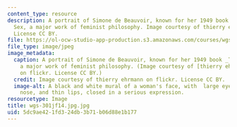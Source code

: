 ```yaml
---
content_type: resource
description: A portrait of Simone de Beauvoir, known for her 1949 book The Second
  Sex, a major work of feminist philosophy. Image courtesy of thierry ehrmann on flickr.
  License CC BY.
file: https://ol-ocw-studio-app-production.s3.amazonaws.com/courses/wgs-301j-feminist-thought-fall-2014/5dc9ae421fd324db3b71b06d88e1b177_wgs-301jf14.jpg.jpg
file_type: image/jpeg
image_metadata:
  caption: A portrait of Simone de Beauvoir, known for her 1949 book _The Second Sex_,
    a major work of feminist philosophy. (Image courtesy of [thierry ehrmann](https://www.flickr.com/photos/home_of_chaos/9334876056/in/photolist-fdTFqU-wsDMw-cTDkUy-7UmBgo-4vSFxQ-duRr3A-8hWgsL-wsFmj-7VroDh-fM92QP-4CmvLW-cTHmPy-4ysptC-arWZpk-arWCJ4-9T6yS9-bCxyEf-9T6yiE-9T3Hb4-q7XMRH-9T6Kmq-dbNF6y-6k2D9T-arX71D-d7vr61-dcURU5-csPZnL-42UnsN-cTHmo7-d7vkfY-d7vhqN-d7vesb-4eLmrh-9T6xSU-9T3JdV-arWzRg-gSYkg-oVmmQV-9T3HDZ-drGxxg-9T3R1P-9T3UwH-kydZHv-drGJBd-drGKMu-drGyxD-cLXJwY-5r9PJ-8CGFfL-cLXFQS)
    on flickr. License CC BY.)
  credit: Image courtesy of thierry ehrmann on flickr. License CC BY.
  image-alt: A black and white mural of a woman's face, with  large eyes, a pointed
    nose, and thin lips, closed in a serious expression.
resourcetype: Image
title: wgs-301jf14.jpg.jpg
uid: 5dc9ae42-1fd3-24db-3b71-b06d88e1b177
---
```

